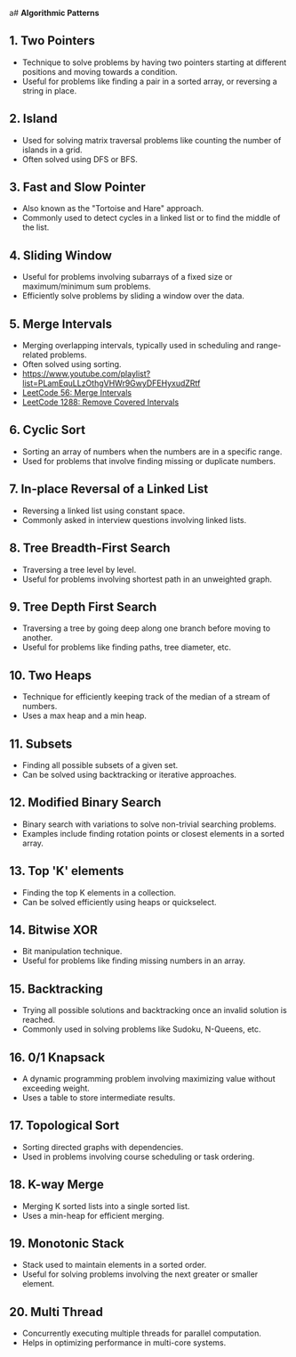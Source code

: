 a# **Algorithmic Patterns**

## **1. Two Pointers**
- Technique to solve problems by having two pointers starting at different positions and moving towards a condition.
- Useful for problems like finding a pair in a sorted array, or reversing a string in place.

## **2. Island**
- Used for solving matrix traversal problems like counting the number of islands in a grid.
- Often solved using DFS or BFS.

## **3. Fast and Slow Pointer**
- Also known as the "Tortoise and Hare" approach.
- Commonly used to detect cycles in a linked list or to find the middle of the list.

## **4. Sliding Window**
- Useful for problems involving subarrays of a fixed size or maximum/minimum sum problems.
- Efficiently solve problems by sliding a window over the data.

## **5. Merge Intervals**
- Merging overlapping intervals, typically used in scheduling and range-related problems.
- Often solved using sorting.
- https://www.youtube.com/playlist?list=PLamEquLLzOthgVHWr9GwyDFEHyxudZRtf
- [LeetCode 56: Merge Intervals](https://leetcode.com/problems/merge-intervals/description)
- [LeetCode 1288: Remove Covered Intervals](https://leetcode.com/problems/remove-covered-intervals/)

## **6. Cyclic Sort**
- Sorting an array of numbers when the numbers are in a specific range.
- Used for problems that involve finding missing or duplicate numbers.

## **7. In-place Reversal of a Linked List**
- Reversing a linked list using constant space.
- Commonly asked in interview questions involving linked lists.

## **8. Tree Breadth-First Search**
- Traversing a tree level by level.
- Useful for problems involving shortest path in an unweighted graph.

## **9. Tree Depth First Search**
- Traversing a tree by going deep along one branch before moving to another.
- Useful for problems like finding paths, tree diameter, etc.

## **10. Two Heaps**
- Technique for efficiently keeping track of the median of a stream of numbers.
- Uses a max heap and a min heap.

## **11. Subsets**
- Finding all possible subsets of a given set.
- Can be solved using backtracking or iterative approaches.

## **12. Modified Binary Search**
- Binary search with variations to solve non-trivial searching problems.
- Examples include finding rotation points or closest elements in a sorted array.

## **13. Top 'K' elements**
- Finding the top K elements in a collection.
- Can be solved efficiently using heaps or quickselect.

## **14. Bitwise XOR**
- Bit manipulation technique.
- Useful for problems like finding missing numbers in an array.

## **15. Backtracking**
- Trying all possible solutions and backtracking once an invalid solution is reached.
- Commonly used in solving problems like Sudoku, N-Queens, etc.

## **16. 0/1 Knapsack**
- A dynamic programming problem involving maximizing value without exceeding weight.
- Uses a table to store intermediate results.

## **17. Topological Sort**
- Sorting directed graphs with dependencies.
- Used in problems involving course scheduling or task ordering.

## **18. K-way Merge**
- Merging K sorted lists into a single sorted list.
- Uses a min-heap for efficient merging.

## **19. Monotonic Stack**
- Stack used to maintain elements in a sorted order.
- Useful for solving problems involving the next greater or smaller element.

## **20. Multi Thread**
- Concurrently executing multiple threads for parallel computation.
- Helps in optimizing performance in multi-core systems.
